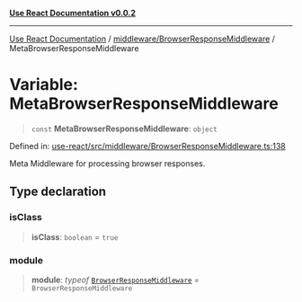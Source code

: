 [**Use React Documentation v0.0.2**](../../../README.md)

***

[Use React Documentation](../../../modules.md) / [middleware/BrowserResponseMiddleware](../README.md) / MetaBrowserResponseMiddleware

# Variable: MetaBrowserResponseMiddleware

> `const` **MetaBrowserResponseMiddleware**: `object`

Defined in: [use-react/src/middleware/BrowserResponseMiddleware.ts:138](https://github.com/stonemjs/use-react/blob/27c0c592da81eceb639bfca4a4a8f24a448ad89c/src/middleware/BrowserResponseMiddleware.ts#L138)

Meta Middleware for processing browser responses.

## Type declaration

### isClass

> **isClass**: `boolean` = `true`

### module

> **module**: *typeof* [`BrowserResponseMiddleware`](../classes/BrowserResponseMiddleware.md) = `BrowserResponseMiddleware`

